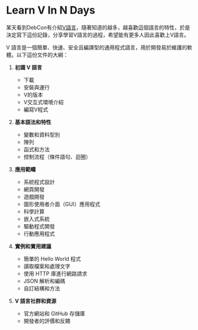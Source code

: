 # Learn V In N Days

某天看到DebCon有介紹[V語言](https://www.youtube.com/watch?v=ZO3vlwqvTrc&t=488s)，隨著知道的越多，越喜歡這個語言的特性，於是決定寫下這份記錄，分享學習V語言的過程，希望能有更多人因此喜歡上V語言。

V 語言是一個簡單、快速、安全且編譯型的通用程式語言，用於開發易於維護的軟體。以下這份文件的大綱：

1. **初識 V 語言**
    - 下載
    - 安裝與運行
    - V的版本
    - V交互式環境介紹
    - 編寫V程式

2. **基本語法和特性**
    - 變數和資料型別
    - 陣列
    - 函式和方法
    - 控制流程（條件語句、迴圈）

3. **應用範疇**
    - 系統程式設計
    - 網頁開發
    - 遊戲開發
    - 圖形使用者介面（GUI）應用程式
    - 科學計算
    - 嵌入式系統
    - 驅動程式開發
    - 行動應用程式

4. **實例和實用建議**
    - 簡單的 Hello World 程式
    - 讀取檔案和處理文字
    - 使用 HTTP 庫進行網路請求
    - JSON 解析和編碼
    - 自訂結構和方法

5. **V 語言社群和資源**
    - 官方網站和 GitHub 存儲庫
    - 開發者的評價和反饋


